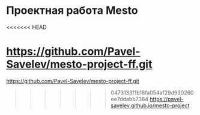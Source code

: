 # Проектная работа Mesto
<<<<<<< HEAD

https://github.com/Pavel-Savelev/mesto-project-ff.git
=======
https://github.com/Pavel-Savelev/mesto-project-ff.git
>>>>>>> 0473133f1b16fa054af29d930260ee7ddabb7384
https://pavel-savelev.github.io/mesto-project